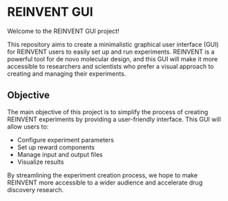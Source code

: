 # REINVENT GUI

Welcome to the REINVENT GUI project!

This repository aims to create a minimalistic graphical user interface (GUI) for REINVENT users to easily set up and run experiments. REINVENT is a powerful tool for de novo molecular design, and this GUI will make it more accessible to researchers and scientists who prefer a visual approach to creating and managing their experiments.

## Objective

The main objective of this project is to simplify the process of creating REINVENT experiments by providing a user-friendly interface. This GUI will allow users to:

- Configure experiment parameters
- Set up reward components
- Manage input and output files
- Visualize results

By streamlining the experiment creation process, we hope to make REINVENT more accessible to a wider audience and accelerate drug discovery research.

